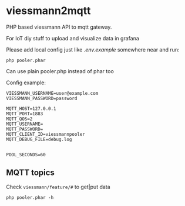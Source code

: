 # viessmann2mqtt

PHP based viessmann API to mqtt gateway.

For IoT diy stuff to upload and visualize data in grafana

Please add local config just like _.env.example_ somewhere near and run:
 
 `php pooler.phar`

Can use plain pooler.php instead of phar too

Config example:

```
VIESSMANN_USERNAME=user@example.com
VIESSMANN_PASSWORD=password

MQTT_HOST=127.0.0.1
MQTT_PORT=1883
MQTT_QOS=2
MQTT_USERNAME=
MQTT_PASSWORD=
MQTT_CLIENT_ID=viessmannpooler
MQTT_DEBUG_FILE=debug.log


POOL_SECONDS=60
```


## MQTT topics

Check `viessmann/feature/#` to get|put data 

```
php pooler.phar -h
```
